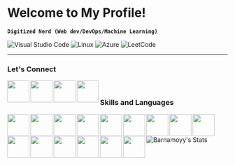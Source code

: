 # Welcome to My Profile!

**`Digitized Nerd (Web dev/DevOps/Machine Learning)`**

![Visual Studio Code](https://img.shields.io/badge/Visual%20Studio%20Code-0078d7.svg?style=for-the-badge&logo=visual-studio-code&logoColor=white)
![Linux](https://img.shields.io/badge/Linux-FCC624?style=for-the-badge&logo=linux&logoColor=black)
![Azure](https://img.shields.io/badge/azure-%230072C6.svg?style=for-the-badge&logo=microsoftazure&logoColor=white)
![LeetCode](https://img.shields.io/badge/LeetCode-000000?style=for-the-badge&logo=LeetCode&logoColor=#d16c06)


---

### Let's Connect 

<img align="left" src="https://img.icons8.com/?size=100&id=63807&format=png&color=000000" href="https://barnamoy-portfolio.vercel.app/" width="50px" />
&nbsp;&nbsp;
<img align="left" src="https://img.icons8.com/?size=100&id=32323&format=png&color=000000" href="https://www.instagram.com/barnamoyy/" width="50px" />
&nbsp;&nbsp;
<img align="left" src="https://img.icons8.com/?size=100&id=13963&format=png&color=000000" href="https://www.instagram.com/barnamoyy/" width="50px" />
&nbsp;&nbsp;
<img align="left" src="https://img.icons8.com/?size=100&id=13930&format=png&color=000000" href="https://www.linkedin.com/in/barnamoy-roy-535080202/" width="50px" />


### Skills and Languages

<img align="left" width="50px" src="https://cdn.jsdelivr.net/gh/devicons/devicon@latest/icons/c/c-original.svg" />
<img align="left" width="50px" src="https://cdn.jsdelivr.net/gh/devicons/devicon@latest/icons/cplusplus/cplusplus-original.svg" />
<img align="left" width="50px" src="https://cdn.jsdelivr.net/gh/devicons/devicon@latest/icons/python/python-original.svg" />
<img align="left" width="50px" src="https://cdn.jsdelivr.net/gh/devicons/devicon@latest/icons/java/java-original.svg" />
<img align="left" width="50px" src="https://cdn.jsdelivr.net/gh/devicons/devicon@latest/icons/javascript/javascript-original.svg" />
<img align="left" width="50px" src="https://cdn.jsdelivr.net/gh/devicons/devicon@latest/icons/typescript/typescript-original.svg" />
<img align="left" width="50px"  src="https://cdn.jsdelivr.net/gh/devicons/devicon@latest/icons/react/react-original.svg" />  
<img align="left" width="50px" src="https://cdn.jsdelivr.net/gh/devicons/devicon@latest/icons/nextjs/nextjs-original.svg" />      
<img align="left" width="50px" src="https://cdn.jsdelivr.net/gh/devicons/devicon@latest/icons/html5/html5-original.svg" />
<img align="left" width="50px" src="https://cdn.jsdelivr.net/gh/devicons/devicon@latest/icons/css3/css3-original.svg" />
<img align="left" width="50px" src="https://cdn.jsdelivr.net/gh/devicons/devicon@latest/icons/tailwindcss/tailwindcss-original.svg"" />
<img align="left" width="50px" src="https://cdn.jsdelivr.net/gh/devicons/devicon@latest/icons/jenkins/jenkins-original.svg" />
<img align="left" width="50px" src="https://cdn.jsdelivr.net/gh/devicons/devicon@latest/icons/linux/linux-original.svg" />
<img align="left" width="50px" src="https://cdn.jsdelivr.net/gh/devicons/devicon@latest/icons/bash/bash-original.svg" />
<img align="left" width="50px" src="https://cdn.jsdelivr.net/gh/devicons/devicon@latest/icons/azure/azure-original.svg" />

![Barnamoyy's Stats](https://github-readme-stats.vercel.app/api?username=Barnamoyy&theme=react&show_icons=true&hide_border=true&count_private=true)